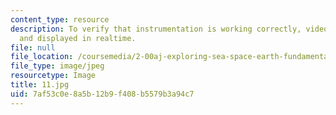 ```yaml
---
content_type: resource
description: To verify that instrumentation is working correctly, video is transmitted
  and displayed in realtime.
file: null
file_location: /coursemedia/2-00aj-exploring-sea-space-earth-fundamentals-of-engineering-design-spring-2009/7af53c0e8a5b12b9f408b5579b3a94c7_11.jpg
file_type: image/jpeg
resourcetype: Image
title: 11.jpg
uid: 7af53c0e-8a5b-12b9-f408-b5579b3a94c7
---
```

